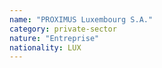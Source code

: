 ```yaml
---
name: "PROXIMUS Luxembourg S.A."
category: private-sector
nature: "Entreprise"
nationality: LUX
---
```

    